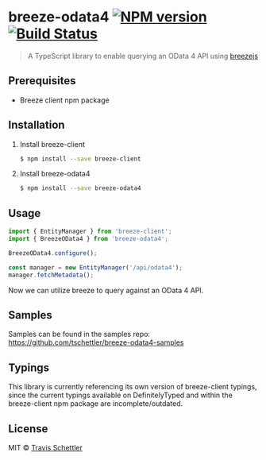 # breeze-odata4 [![NPM version](https://badge.fury.io/js/breeze-odata4.svg)](https://npmjs.org/package/breeze-odata4) [![Build Status](https://travis-ci.org/tschettler/breeze-odata4.svg?branch=master)](https://travis-ci.org/tschettler/breeze-odata4)

> A TypeScript library to enable querying an OData 4 API using [breezejs](http://www.getbreezenow.com/breezejs)

## Prerequisites

* Breeze client npm package

## Installation

1. Install breeze-client

   ```sh
   $ npm install --save breeze-client
   ```
2. Install breeze-odata4
   ```sh
   $ npm install --save breeze-odata4
   ```

## Usage

```js
import { EntityManager } from 'breeze-client';
import { BreezeOData4 } from 'breeze-odata4';

BreezeOData4.configure();

const manager = new EntityManager('/api/odata4');
manager.fetchMetadata();

```
Now we can utilize breeze to query against an OData 4 API.

## Samples

Samples can be found in the samples repo: https://github.com/tschettler/breeze-odata4-samples

## Typings

This library is currently referencing its own version of breeze-client typings, since the current typings available on DefinitelyTyped and within the breeze-client npm package are incomplete/outdated.

## License

MIT © [Travis Schettler](https://github.com/tschettler)
